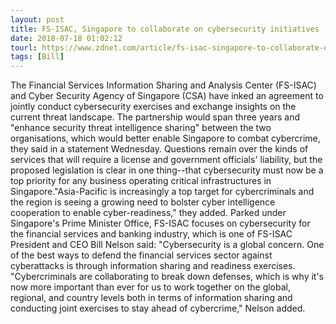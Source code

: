 ```yaml
---
layout: post
title: FS-ISAC, Singapore to collaborate on cybersecurity initiatives
date: 2018-07-18 01:02:12
tourl: https://www.zdnet.com/article/fs-isac-singapore-to-collaborate-on-cybersecurity-initiatives/
tags: [Bill]
---
```

The Financial Services Information Sharing and Analysis Center (FS-ISAC) and Cyber Security Agency of Singapore (CSA) have inked an agreement to jointly conduct cybersecurity exercises and exchange insights on the current threat landscape. The partnership would span three years and "enhance security threat intelligence sharing" between the two organisations, which would better enable Singapore to combat cybercrime, they said in a statement Wednesday. Questions remain over the kinds of services that will require a license and government officials' liability, but the proposed legislation is clear in one thing--that cybersecurity must now be a top priority for any business operating critical infrastructures in Singapore."Asia-Pacific is increasingly a top target for cybercriminals and the region is seeing a growing need to bolster cyber intelligence cooperation to enable cyber-readiness," they added. Parked under Singapore's Prime Minister Office, FS-ISAC focuses on cybersecurity for the financial services and banking industry, which is one of FS-ISAC President and CEO Bill Nelson said: "Cybersecurity is a global concern. One of the best ways to defend the financial services sector against cyberattacks is through information sharing and readiness exercises. "Cybercriminals are collaborating to break down defenses, which is why it's now more important than ever for us to work together on the global, regional, and country levels both in terms of information sharing and conducting joint exercises to stay ahead of cybercrime," Nelson added.